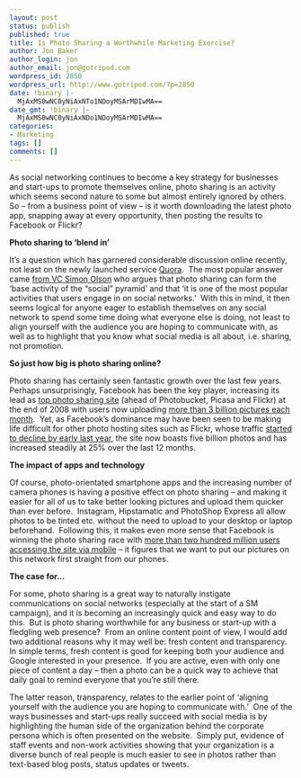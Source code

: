```yaml
---
layout: post
status: publish
published: true
title: Is Photo Sharing a Worthwhile Marketing Exercise?
author: Jon Baker
author_login: jon
author_email: jon@gotripod.com
wordpress_id: 2850
wordpress_url: http://www.gotripod.com/?p=2850
date: !binary |-
  MjAxMS0wNC0yNiAxNTo1NDoyMSArMDIwMA==
date_gmt: !binary |-
  MjAxMS0wNC0yNiAxNDo1NDoyMSArMDIwMA==
categories:
- Marketing
tags: []
comments: []
---
```

<p>As social networking continues to become a key strategy for businesses and start-ups to promote themselves online, photo sharing is an activity which seems second nature to some but almost entirely ignored by others.  So – from a business point of view – is it worth downloading the latest photo app, snapping away at every opportunity, then posting the results to Facebook or Flickr?</p>
<p><strong>Photo sharing to ‘blend in’</strong></p>
<p>It’s a question which has garnered considerable discussion online recently, not least on the newly launched service <a href="http://www.quora.com/">Quora</a>.  The most popular answer came <a href="http://www.quora.com/What-explains-the-explosion-in-social-photosharing-entrepreneurial-activity/answer/Simon-Olson">from VC Simon Olson</a> who argues that photo sharing can form the ‘base activity of the “social” pyramid’ and that ‘it is one of the most popular activities that users engage in on social networks.’  With this in mind, it then seems logical for anyone eager to establish themselves on any social network to spend some time doing what everyone else is doing, not least to align yourself with the audience you are hoping to communicate with, as well as to highlight that you know what social media is all about, i.e. sharing, not promotion.</p>
<p><strong>So just how big is photo sharing online?</strong></p>
<p>Photo sharing has certainly seen fantastic growth over the last few years.  Perhaps unsurprisingly, Facebook has been the key player, increasing its lead as <a href="http://www.insidefacebook.com/2009/02/23/facebook-increases-lead-as-top-photo-sharing-site/">top photo sharing site</a> (ahead of Photobucket, Picasa and Flickr) at the end of 2008 with users now uploading <a href="http://www.insidefacebook.com/2010/02/15/new-facebook-statistics-show-big-increase-in-content-sharing-local-business-pages/">more than 3 billion pictures each month</a>.  Yet, as Facebook’s dominance may have been seen to be making life difficult for other photo hosting sites such as Flickr, whose traffic <a href="http://www.ignitesocialmedia.com/social-media-stats/2010-social-network-analysis-report/#flickr">started to decline by early last year</a>, the site now boasts five billion photos and has increased steadily at 25% over the last 12 months.</p>
<p><strong>The impact of apps and technology</strong></p>
<p>Of course, photo-orientated smartphone apps and the increasing number of camera phones is having a positive effect on photo sharing – and making it easier for all of us to take better looking pictures and upload them quicker than ever before.  Instagram, Hipstamatic and PhotoShop Express all allow photos to be tinted etc. without the need to upload to your desktop or laptop beforehand.  Following this, it makes even more sense that Facebook is winning the photo sharing race with <a href="http://econsultancy.com/uk/blog/7334-social-media-statistics-one-year-later">more than two hundred million users accessing the site via mobile</a> – it figures that we want to put our pictures on this network first straight from our phones.</p>
<p><strong>The case for...</strong></p>
<p>For some, photo sharing is a great way to naturally instigate communications on social networks (especially at the start of a SM campaign), and it is becoming an increasingly quick and easy way to do this.  But is photo sharing worthwhile for any business or start-up with a fledgling web presence?  From an online content point of view, I would add two additional reasons why it may well be: fresh content and transparency.  In simple terms, fresh content is good for keeping both your audience and Google interested in your presence.  If you are active, even with only one piece of content a day – then a photo can be a quick way to achieve that daily goal to remind everyone that you’re still there.</p>
<p>The latter reason, transparency, relates to the earlier point of ‘aligning yourself with the audience you are hoping to communicate with.’  One of the ways businesses and start-ups really succeed with social media is by highlighting the human side of the organization behind the corporate persona which is often presented on the website.  Simply put, evidence of staff events and non-work activities showing that your organization is a diverse bunch of real people is much easier to see in photos rather than text-based blog posts, status updates or tweets.</p>
